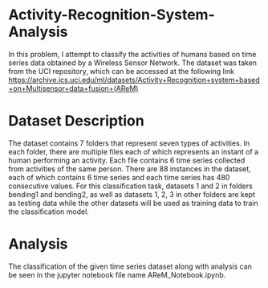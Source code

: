 # Activity-Recognition-System-Analysis


In this problem, I attempt to classify the activities of humans based on time series data obtained by a Wireless Sensor Network. The dataset was taken from the UCI repository, which can be accessed at the following link https://archive.ics.uci.edu/ml/datasets/Activity+Recognition+system+based+on+Multisensor+data+fusion+(AReM)

# Dataset Description

The dataset contains 7 folders that represent seven types of activities. In each folder, there are multiple files each of which represents an instant of a human performing an activity. Each file contains 6 time series collected from activities of the same person. There are 88 instances in the dataset, each of which contains 6 time series and each time series has 480 consecutive values. For this classification task, datasets 1 and 2 in folders bending1 and bending2, as well as datasets 1, 2, 3 in other folders are kept as testing data while the other datasets will be used as training data to train the classification model. 

# Analysis

The classification of the given time series dataset along with analysis can be seen in the jupyter notebook file name AReM_Notebook.ipynb.
